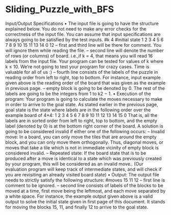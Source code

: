 # Sliding_Puzzle_with_BFS
Input/Output Specifications
• The input file is going to have the structure explained below. You do not need to make any error checks for the
correctness of the input file. You can assume that input specifications are always going to be satisfied by the
test inputs.
#k
4
#initial state
1 2 3 4 5 6 7 8 9 10 15 11 13 14 0 12
– first and third line will be there for comment. You will ignore them while reading the file.
– second line will denote the number of rows (or columns) of board. i.e.,if k = 4, that means you will
read 16 labels from the input file. Your program can be tested for values of k where k ≤ 10. We’re
not going to test your program for crazy cases. Time is valuable for all of us :)
– fourth line consists of the labels of the puzzle in reading order from left to right, top to bottom.
For instance, input example given above is the reading order of the board that was given as the example
in previous page.
– empty block is going to be denoted by 0. The rest of the labels are going to be the integers from 1 to
k2 − 1.
• Execution of the program: Your program is going to calculate the moves necessary to make in order to
arrive to the goal state. As stated earlier in the previous page, goal state is the state where labels are in the
following order over the example board of 4×4:
1 2 3 4 5 6 7 8 9 10 11 12 13 14 15 0
That is, all the labels are in sorted order from left to right, top to bottom, and the empty label (denoted by 0)
is at the bottom right corner of the board.
A solution is going to be considered invalid if either one of the following occurs:
– Invalid move: In a board, you can only move the tiles that are around the empty block, and you can
only move them orthogonally. Thus, diagonal moves, or moves that take a tile which is not in immediate
vicinity of empty block is considered invalid.
– Repeated state: If the board state that is to be produced after a move is identical to a state which was
previously created by your program, this will be considered as an invalid move.. (Our evaluation program
will keep track of intermediate states, and will check if you are revisiting an already visited board state)
• Output: The output file needs to strictly satisfy the following structure:
#moves
15 11 12
– first line is comment to be ignored.
– second line consists of labels of the blocks to be moved at a time, first move being the leftmost, and
each move separated by a white space. For instance, the example output given above is a valid output
to solve the initial state given in first page of this document. It stands for moving the blocks 15, 11, and
finally 12 to arrive to the goal state.

